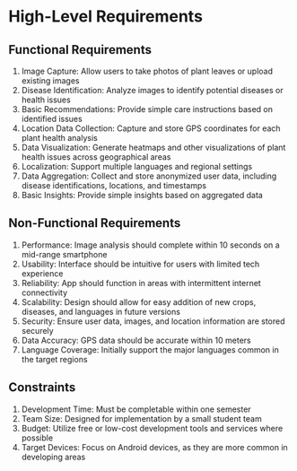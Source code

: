 # High-Level Requirements

## Functional Requirements
1. Image Capture: Allow users to take photos of plant leaves or upload existing images
2. Disease Identification: Analyze images to identify potential diseases or health issues
3. Basic Recommendations: Provide simple care instructions based on identified issues
4. Location Data Collection: Capture and store GPS coordinates for each plant health analysis
5. Data Visualization: Generate heatmaps and other visualizations of plant health issues across geographical areas
6. Localization: Support multiple languages and regional settings
7. Data Aggregation: Collect and store anonymized user data, including disease identifications, locations, and timestamps
8. Basic Insights: Provide simple insights based on aggregated data

## Non-Functional Requirements
1. Performance: Image analysis should complete within 10 seconds on a mid-range smartphone
2. Usability: Interface should be intuitive for users with limited tech experience
3. Reliability: App should function in areas with intermittent internet connectivity
4. Scalability: Design should allow for easy addition of new crops, diseases, and languages in future versions
5. Security: Ensure user data, images, and location information are stored securely
6. Data Accuracy: GPS data should be accurate within 10 meters
7. Language Coverage: Initially support the major languages common in the target regions

## Constraints
1. Development Time: Must be completable within one semester
2. Team Size: Designed for implementation by a small student team
3. Budget: Utilize free or low-cost development tools and services where possible
4. Target Devices: Focus on Android devices, as they are more common in developing areas